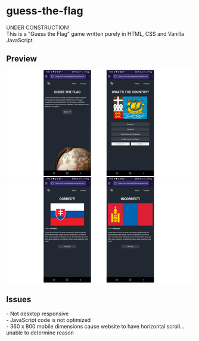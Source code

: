 # guess-the-flag
UNDER CONSTRUCTION!
<br>
This is a "Guess the Flag" game written purely in HTML, CSS and Vanilla JavaScript.
<h2>Preview</h2>
<img src="img/screenshot1-2.png" alt="Preview Image 1 and 2">
<br>
<img src="img/screenshot3-4.png" alt="Preview Image 3 and 4">
<h2>Issues</h2>
- Not desktop responsive
<br>
- JavaScript code is not optimized
<br>
- 360 x 800 mobile dimensions cause website to have horizontal scroll... unable to determine reason
